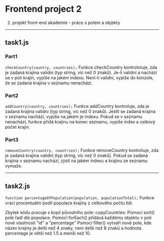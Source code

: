 # Frontend project 2

2. projekt front-end akademie - práce s polem a objekty

---

## task1.js
### Part1

```checkCountry(country, countries);```
Funkce checkCountry kontrololuje, zda je zadaná krajina validní (typ string, víc než 0 znaků).
Je-li validní a nachází se v poli krajin, vypíše na jakém indexu. Není-li validní, vypíše do konzole, že se zadaná krajina v seznamu nenachází.

### Part2

```addCountry(country, countries);```
Funkce addCountry kontroluje, zda je zadaná krajina validní (typ string, víc než 0 znaků).
Jestli se zadaná krajina v seznamu nachází, vypíše na jakém je indexu. Pokud se v seznamu nenachází, funkce přidá krajinu na konec seznamu, vypíše index a celkový počet krajin.

### Part3

```removeCountry(country, countries);```
Funkce removeCountry kontroluje, zda je zadaná krajina validní (typ string, víc než 0 znaků).
Pokud se zadaná krajina v seznamu nachází, zjistí na jakém indexu a krajinu ze seznamu vymaže.

---

## task2.js

```function percentageOfPopulation(population, populationTotal);```
Funkce vrací procentuální podíl populace krajiny z celkového počtu lidí.

Zbytek kódu pracuje s kopii původního pole: copyCountries:
Pomocí sort() pole řadí dle populace.
Pomocí forEach() přidává každému objektu v poli nové vlastnosti "id" a "percentage"
Pomocí filter() vytváří nové pole, kde název krajiny je delší než 4 znaky, není delší než 8 znaků a hodnota percentage je větší než 1.5 a menší než 10.
